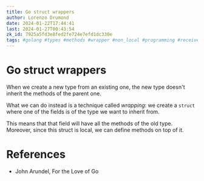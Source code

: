 ```yaml
---
title: Go struct wrappers
author: Lorenzo Drumond
date: 2024-01-22T17:44:41
last: 2024-01-27T00:43:54
zk_id: 7925a5fd3e8fed2fe724e7efd1dc330e
tags: #golang #types #methods #wrapper #non_local #programming #receiver #struct
---
```



# Go struct wrappers
When we create a new type from an existing one, the new type doesn't inherit the methods of the parent one.

What we can do instead is a technique called _wrapping_: we create a `struct` where one of the fields is of the type we want to inherit from.

This means that that field will have all the methods of the old type. Moreover, since this struct is local, we can define methods on top of it.

# References
- John Arundel, For the Love of Go
